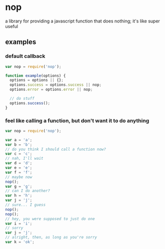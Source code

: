 nop
===

a library for providing a javascript function that does nothing; it's like super useful

examples
-------

### default callback
```javascript
var nop = require('nop');

function example(options) {
  options = options || {};
  options.success = options.success || nop;
  options.error = options.error || nop;

  // do stuff
  options.success();
}
```

### feel like calling a function, but don't want it to do anything
```javascript
var nop = require('nop');

var a = 'a';
var b = 'b';
// do you think I should call a function now?
var c = 'c';
// nah, I'll wait
var d = 'd';
var e = 'e';
var f = 'f';
// maybe now
nop();
var g = 'g';
// can I do another?
var h = 'h';
var j = 'j';
// sure... I guess
nop();
nop();
// hey, you were supposed to just do one
var i = 'i';
// sorry
var j = 'j';
// alright, then, as long as you're sorry
var k = 'ok';
```
